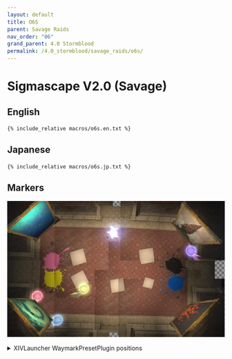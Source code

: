 ```yaml
---
layout: default
title: O6S
parent: Savage Raids
nav_order: "06"
grand_parent: 4.0 Stormblood
permalink: /4.0_stormblood/savage_raids/o6s/
---
```


# Sigmascape V2.0 (Savage)

## English
```
{% include_relative macros/o6s.en.txt %}
```

## Japanese
```
{% include_relative macros/o6s.jp.txt %}
```

## Markers

![](images/markers.jpg)
<details markdown=block>
<summary>XIVLauncher WaymarkPresetPlugin positions</summary>

```json
{
  "Name":"O6S",
  "MapID":293,
  "A":{"X":-21.0,"Y":0.008,"Z":7.9,"ID":0,"Active":true},
  "B":{"X":-8.4,"Y":0.007,"Z":5.5,"ID":1,"Active":true},
  "C":{"X":-15.2,"Y":0.008,"Z":13.7,"ID":2,"Active":true},
  "D":{"X":21.0,"Y":0.008,"Z":-7.9,"ID":3,"Active":true},
  "One":{"X":0.0,"Y":0.0,"Z":0.0,"ID":4,"Active":false},
  "Two":{"X":0.0,"Y":0.0,"Z":0.0,"ID":5,"Active":false},
  "Three":{"X":0.0,"Y":0.0,"Z":0.0,"ID":6,"Active":false},
  "Four":{"X":0.0,"Y":0.0,"Z":0.0,"ID":7,"Active":false}
}
```

</details>
